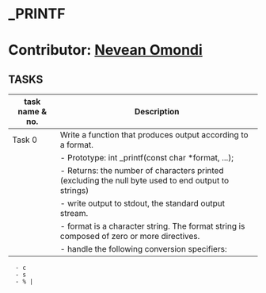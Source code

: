 # _PRINTF
# Contributor: [Nevean Omondi](https://github.com/neveanadhis)

## TASKS

| task name & no. | Description |
| ----------- | ----------- |
| Task 0 | Write a function that produces output according to a format.|
| | - Prototype: int _printf(const char *format, ...); |
| | - Returns: the number of characters printed (excluding the null byte used to end output to strings) |
| | - write output to stdout, the standard output stream. |
| | - format is a character string. The format string is composed of zero or more directives. |
| | - handle the following conversion specifiers:
      - c
      - s
      - % |
